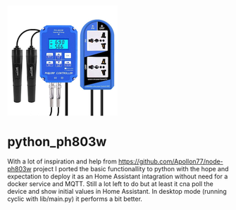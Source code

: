 ![Logo](ph803w.png)
# python_ph803w
With a lot of inspiration and help from https://github.com/Apollon77/node-ph803w project I ported the basic functionallity to python with the hope and expectation to deploy it as an Home Assistant intagration without need for a docker service and MQTT.
Still a lot left to do but at least it cna poll the device and show initial values in Home Assistant.
In desktop mode (running cyclic with lib/main.py) it performs a bit better.
